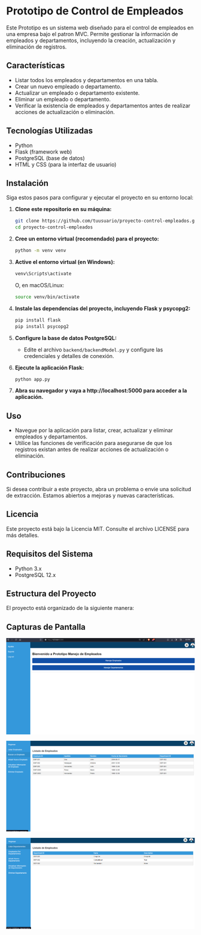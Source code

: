 # Prototipo de Control de Empleados

Este Prototipo es un sistema web diseñado para el control de empleados en una empresa bajo el patron MVC. Permite gestionar la información de empleados y departamentos, incluyendo la creación, actualización y eliminación de registros.

## Características

- Listar todos los empleados y departamentos en una tabla.
- Crear un nuevo empleado o departamento.
- Actualizar un empleado o departamento existente.
- Eliminar un empleado o departamento.
- Verificar la existencia de empleados y departamentos antes de realizar acciones de actualización o eliminación.

## Tecnologías Utilizadas

- Python
- Flask (framework web)
- PostgreSQL (base de datos)
- HTML y CSS (para la interfaz de usuario)

## Instalación

Siga estos pasos para configurar y ejecutar el proyecto en su entorno local:

1. **Clone este repositorio en su máquina:**

    ```bash
    git clone https://github.com/tuusuario/proyecto-control-empleados.git
    cd proyecto-control-empleados
    ```

2. **Cree un entorno virtual (recomendado) para el proyecto:**

    ```bash
    python -m venv venv
    ```

3. **Active el entorno virtual (en Windows):**

    ```bash
    venv\Scripts\activate
    ```

    O, en macOS/Linux:

    ```bash
    source venv/bin/activate
    ```

4. **Instale las dependencias del proyecto, incluyendo Flask y psycopg2:**

    ```bash
    pip install flask
    pip install psycopg2
    ```

5. **Configure la base de datos PostgreSQL:**

   - Edite el archivo `backend/backendModel.py` y configure las credenciales y detalles de conexión.

6. **Ejecute la aplicación Flask:**

    ```bash
    python app.py
    ```

7. **Abra su navegador y vaya a http://localhost:5000 para acceder a la aplicación.**

## Uso
- Navegue por la aplicación para listar, crear, actualizar y eliminar empleados y departamentos.
- Utilice las funciones de verificación para asegurarse de que los registros existan antes de realizar acciones de actualización o eliminación.

## Contribuciones
Si desea contribuir a este proyecto, abra un problema o envíe una solicitud de extracción. Estamos abiertos a mejoras y nuevas características.

## Licencia
Este proyecto está bajo la Licencia MIT. Consulte el archivo LICENSE para más detalles.

## Requisitos del Sistema

- Python 3.x
- PostgreSQL 12.x

## Estructura del Proyecto
El proyecto está organizado de la siguiente manera:

## Capturas de Pantalla
![Alt text](/static/test_images/image.png)

![Alt text](/static/test_images/image-1.png)

![Alt text](/static/test_images/image-2.png)